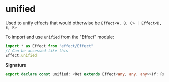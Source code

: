 # unified

Used to unify effects that would otherwise be `Effect<A, B, C> | Effect<D, E, F>`

To import and use `unified` from the "Effect" module:

```ts
import * as Effect from "effect/Effect"
// Can be accessed like this
Effect.unified
```

**Signature**

```ts
export declare const unified: <Ret extends Effect<any, any, any>>(f: Ret) => Effect.Unify<Ret>
```
